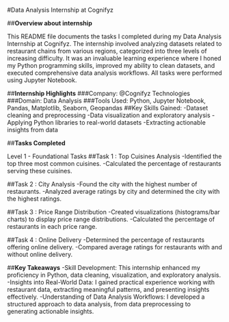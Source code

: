 #Data Analysis Internship at Cognifyz

##**Overview about internship**

This README file documents the tasks I completed during my Data Analysis Internship at Cognifyz. The internship involved analyzing datasets related to restaurant chains from various regions, categorized into three levels of increasing difficulty. It was an invaluable learning experience where I honed my Python programming skills, improved my ability to clean datasets, and executed comprehensive data analysis workflows. All tasks were performed using Jupyter Notebook.

##**Internship Highlights**
###Company: @Cognifyz Technologies
###Domain: Data Analysis
###Tools Used: Python, Jupyter Notebook, Pandas, Matplotlib, Seaborn, Geopandas
##Key Skills Gained: 
-Dataset cleaning and preprocessing
-Data visualization and exploratory analysis
-Applying Python libraries to real-world datasets
-Extracting actionable insights from data

##**Tasks Completed**

Level 1 - Foundational Tasks
##Task 1 : Top Cuisines Analysis
-Identified the top three most common cuisines.
-Calculated the percentage of restaurants serving these cuisines.

##Task 2 : City Analysis
-Found the city with the highest number of restaurants.
-Analyzed average ratings by city and determined the city with the highest ratings.

##Task 3 : Price Range Distribution
-Created visualizations (histograms/bar charts) to display price range distributions.
-Calculated the percentage of restaurants in each price range.

##Task 4 : Online Delivery
-Determined the percentage of restaurants offering online delivery.
-Compared average ratings for restaurants with and without online delivery.


##**Key Takeaways**
-Skill Development: This internship enhanced my proficiency in Python, data cleaning, visualization, and exploratory analysis.
-Insights into Real-World Data: I gained practical experience working with restaurant data, extracting meaningful patterns, and presenting insights effectively.
-Understanding of Data Analysis Workflows: I developed a structured approach to data analysis, from data preprocessing to generating actionable insights.
